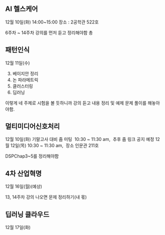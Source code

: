 ## AI 헬스케어
12월 10일(화) 14:00~15:00 장소 : 2공학관 522호

6주차 ~ 14주차 강의를 먼저 듣고 정리해야함
	총

## 패턴인식
12월 11일(수)

3. 베이지안 정리
4. 논 파라메트릭 
5. 클러스터링
6. 딥러닝

이렇게 네 주제로 시험을 볼 듯하니까 강의 듣고 내용 정리 및 예제 문제 풀이를 해놓아야함.


## 멀티미디어신호처리
12월 10일(화) 기말고사 대비 줌 미팅  10:30 ~ 11:30 am,  추후 줌 링크 공지 예정
12월 12일(목) 10:30 ~ 11:30 am,  장소 인문관 211호

DSPChap3~5를 정리해야함



## 4차 산업혁명
12월 16일(월)(예상)

13, 14주차 강의 나오면 문제 정리하기(내 몫)

## 딥러닝 클라우드
12월 17일(화)

